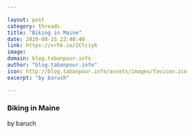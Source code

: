 ```yaml
---

layout: post
category: threads
title: "Biking in Maine"
date: 2020-08-15 22:40:40
link: https://vrhk.co/2Ctciy6
image: 
domain: blog.tabanpour.info
author: "blog.tabanpour.info"
icon: http://blog.tabanpour.info/assets/images/favicon.ico
excerpt: "by baruch"

---
```


### Biking in Maine

by baruch